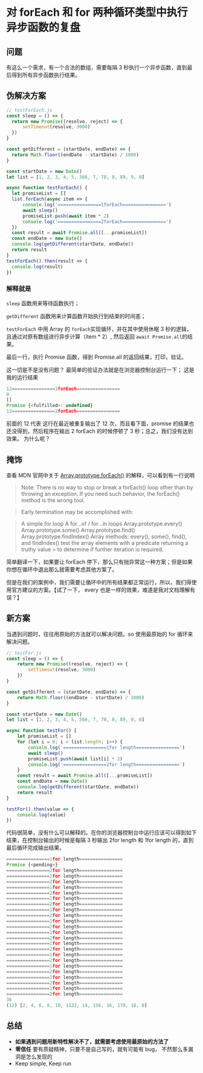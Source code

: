 # 对 forEach 和 for 两种循环类型中执行异步函数的复盘


## 问题

有这么一个需求，有一个合法的数组，需要每隔 3 秒执行一个异步函数，直到最后得到所有异步函数执行结果。

## 伪解决方案

```js
// testForEach.js
const sleep = () => {
  return new Promise((resolve, reject) => {
      setTimeout(resolve, 3000)
  })
}

const getDifferent = (startDate, endDate) => {
  return Math.floor((endDate - startDate) / 1000)
}

const startDate = new Date()
let list = [1, 2, 3, 4, 5, 566, 7, 78, 8, 89, 9, 0]

async function testForEach() {
  let promiseList = []
  list.forEach(async item => {
      console.log('================1forEach================')
      await sleep()
      promiseList.push(await item * 2)
      console.log('================2forEach================')
  })
  const result = await Promise.all([...promiseList])
  const endDate = new Date()
  console.log(getDifferent(startDate, endDate))
  return result
}
testForEach().then(result => {
  console.log(result)
})
```

### 解释就是

`sleep` 函数用来等待函数执行；

`getDifferent` 函数用来计算函数开始执行到结束的时间差；

`testForEach` 中用  Array 的 `forEach`实现循环，并在其中使用休眠 3 秒的逻辑，且通过对原有数组进行异步计算（item * 2）, 然后返回 `await Promise.all`的结果。

最后一行，执行 Promise 函数，得到 Promise.all 的返回结果，打印，验证。

这一切是不是没有问题？ 最简单的验证办法就是在浏览器控制台运行一下； 这是我的运行结果

```js
12================1forEach================
0
[]
Promise {<fulfilled>: undefined}
12================2forEach================
```

前面的 12 代表 这行在最近被重复输出了 12 次，而且看下面，promise 的结果也还没得到，然后程序在输出 2 forEach 的时候停顿了 3 秒；总之，我们没有达到效果。 为什么呢？

## 掩饰

查看 MDN 官网中关于 [Array.prototype.forEach()](https://developer.mozilla.org/en-US/docs/Web/JavaScript/Reference/Global_Objects/Array/forEach) 的解释，可以看到有一行说明

> Note: There is no way to stop or break a forEach() loop other than by throwing an exception. If you need such behavior, the forEach() method is the wrong tool.

> Early termination may be accomplished with:

>  A simple for loop
>  A for...of / for...in loops
>  Array.prototype.every()
>  Array.prototype.some()
>  Array.prototype.find()
>  Array.prototype.findIndex()
>  Array methods: every(), some(), find(), and findIndex() test the array elements with a predicate returning a truthy value >  to determine if further iteration is required.

简单翻译一下，如果要让 forEach 停下，那么只有抛异常这一种方案；但是如果你想在循环中退出那么就需要考虑其他方案了。

但是在我们的案例中，我们需要让循环中的所有结果都正常运行，所以，我们得使用官方建议的方案。【试了一下， every 也是一样的效果，难道是我对文档理解有误？】

## 新方案

当遇到问题时，往往用原始的方法就可以解决问题。so 使用最原始的 for 循环来解决问题。

```js
// testFor.js
const sleep = () => {
    return new Promise((resolve, reject) => {
        setTimeout(resolve, 3000)
    })
}

const getDifferent = (startDate, endDate) => {
    return Math.floor((endDate - startDate) / 1000)
}

const startDate = new Date()
let list = [1, 2, 3, 4, 5, 566, 7, 78, 8, 89, 9, 0]

async function testFor() {
    let promiseList = []
    for (let i = 0; i < list.length; i++) {
        console.log('================1for length================')
        await sleep()
        promiseList.push(await list[i] * 2)
        console.log('================2for length================')
    }
    const result = await Promise.all([...promiseList])
    const endDate = new Date()
    console.log(getDifferent(startDate, endDate))
    return result
}

testFor().then(value => {
    console.log(value)
})
```

代码很简单，没有什么可以解释的。在你的浏览器控制台中运行应该可以得到如下结果，在控制台输出的时候是每隔 3 秒输出 2for length 和 1for length 的，直到最后循环完成输出结果。

```js
================1for length================
Promise {<pending>}
================2for length================
================1for length================
================2for length================
================1for length================
================2for length================
================1for length================
================2for length================
================1for length================
================2for length================
================1for length================
================2for length================
================1for length================
================2for length================
================1for length================
================2for length================
================1for length================
================2for length================
================1for length================
================2for length================
================1for length================
================2for length================
================1for length================
================2for length================
36
(12) [2, 4, 6, 8, 10, 1132, 14, 156, 16, 178, 18, 0]
```

## 总结

* **如果遇到问题用新特性解决不了，就需要考虑使用最原始的方法了**
* **零信任** 要有质疑精神，只要不是自己写的，就有可能有 bug， 不然那么多漏洞是怎么发现的
* Keep simple, Keep run

